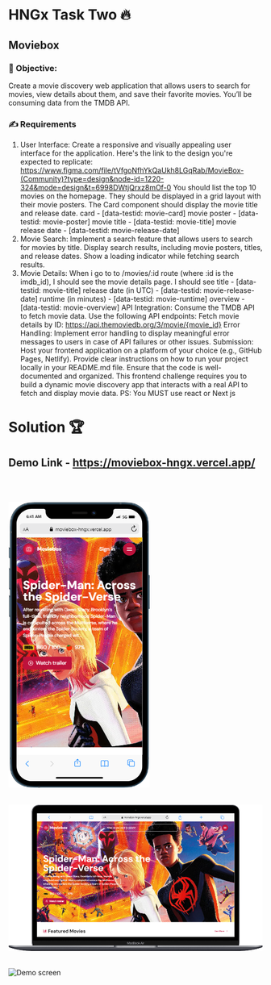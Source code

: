 # HNGx Task Two 🔥

## Moviebox

### 🎯 Objective:
Create a movie discovery web application that allows users to search for movies, view details about them, and save their favorite movies. You’ll be consuming data from the TMDB API.

### ✍ Requirements
1. User Interface:
Create a responsive and visually appealing user interface for the application. Here's the link to the design you're expected to replicate: https://www.figma.com/file/tVfgoNfhYkQaUkh8LGqRab/MovieBox-(Community)?type=design&node-id=1220-324&mode=design&t=6998DWtjQrxz8mOf-0
You should list the top 10 movies on the homepage.
They should be displayed in a grid layout with their movie posters.
The Card component should display the movie title and release date.
card - [data-testid: movie-card]
movie poster - [data-testid: movie-poster]
movie title - [data-testid: movie-title]
movie release date - [data-testid: movie-release-date]
2. Movie Search:
Implement a search feature that allows users to search for movies by title.
Display search results, including movie posters, titles, and release dates.
Show a loading indicator while fetching search results.
3. Movie Details:
When i go to to /movies/:id route (where :id is the imdb_id), I should see the movie details page.
I should see
title - [data-testid: movie-title]
release date (in UTC) - [data-testid: movie-release-date]
runtime (in minutes) - [data-testid: movie-runtime]
overview - [data-testid: movie-overview]
API Integration:
Consume the TMDB API to fetch movie data.
Use the following API endpoints:
Fetch movie details by ID: https://api.themoviedb.org/3/movie/{movie_id}
Error Handling:
Implement error handling to display meaningful error messages to users in case of API failures or other issues.
Submission:
Host your frontend application on a platform of your choice (e.g., GitHub Pages, Netlify).
Provide clear instructions on how to run your project locally in your README.md file.
Ensure that the code is well-documented and organized.
This frontend challenge requires you to build a dynamic movie discovery app that interacts with a real API to fetch and display movie data.
PS: You MUST use react or  Next js


# Solution 🏆
## Demo Link - https://moviebox-hngx.vercel.app/
<br />
<br />

![Demo screen](https://github.com/OgaDavid/HNGx-Movie-Box/blob/master/public/images/sipderman%20mobile.png)
<br />
<br />

![Demo screen](https://github.com/OgaDavid/HNGx-Movie-Box/blob/master/public/images/spiderman%20laptop.png)
<br />
<br />

![Demo screen](https://github.com/OgaDavid/HNGx-Movie-Box/blob/master/public/images/mobile%20(4).gif?raw=true)
